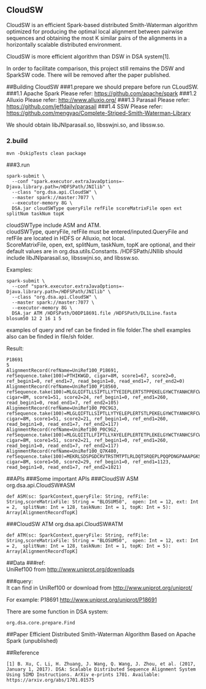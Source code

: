 ## CloudSW

CloudSW is an efficient Spark-based distributed Smith-Waterman algorithm optimized for producing the optimal local alignment between pairwise sequences and obtaining the most K similar pairs of the alignments in a horizontally scalable distributed environment.

CloudSW is more efficient algorithm than DSW in DSA system[1].

In order to facilitate comparison, this project still remains the DSW and SparkSW code. There will be removed after the paper published.

##Building CloudSW
###1.prepare
we should prepare before run CLoudSW.
###1.1 Apache Spark
Please refer: https://github.com/apache/spark
###1.2 Alluxio
Please refer: http://www.alluxio.org/
###1.3 Parasail
Please refer: https://github.com/jeffdaily/parasail
###1.4 SSW
Please refer: https://github.com/mengyao/Complete-Striped-Smith-Waterman-Library

We should obtain libJNIparasail.so, libsswjni.so, and libssw.so.

### 2.build

	mvn -DskipTests clean package

###3.run

	spark-submit \
	  --conf "spark.executor.extraJavaOptions=-Djava.library.path=/HDFSPath/JNIlib" \
	  --class "org.dsa.api.CloudSW" \
	  --master spark://master:7077 \
	  --executor-memory 8G \
	  DSA.jar cloudSWType queryFile refFile scoreMatrixFile open ext splitNum taskNum topK

cloudSWType include ASM and ATM.  
cloudSWType, queryFile, refFile must  be entered/inputed.QueryFile and refFile are located in HDFS or Alluxio, not local.  
ScoreMatrixFile, open, ext, splitNum, taskNum, topK are optional, and their default values are in org.dsa.utils.Constants.
/HDFSPath/JNIlib should include libJNIparasail.so, libsswjni.so, and libssw.so.

Examples:

	spark-submit \
	  --conf "spark.executor.extraJavaOptions=-Djava.library.path=/HDFSPath/JNIlib" \
	  --class "org.dsa.api.CloudSW" \
	  --master spark://master:7077 \
	  --executor-memory 8G \
	  DSA.jar ATM /HDFSPath/D0DP18691.file /HDFSPath/DL1Line.fasta blosum50 12 2 16 1 5

examples of query and ref can be finded in file folder.The shell examples also can be finded in file/sh folder.

Result:

	P18691                                                                          
	5
	AlignmentRecord(refName=UniRef100_P18691, refSequence.take(100)=PTHIKWGD, cigar=8M, score1=67, score2=0, ref_begin1=0, ref_end1=7, read_begin1=0, read_end1=7, ref_end2=0)
	AlignmentRecord(refName=UniRef100_P18560, refSequence.take(100)=MLGLQIFTLLSIPTLLYTYEIEPLERTSTPPEKELGYWCTYANHCRFCWDCQDGICRNKAFKNHSPILENNYIANCSIYRRNDFCIYYITSIKPHKTYRT, cigar=8M, score1=51, score2=24, ref_begin1=0, ref_end1=260, read_begin1=0, read_end1=7, ref_end2=105)
	AlignmentRecord(refName=UniRef100_P0C9G3, refSequence.take(100)=MLGLQIFTLLSIPTLLYTYELEPLERTSTLPEKELGYWCTYANHCRFCWDCQDGICRNKAFKNHSPILENDYIANCSVYRSNNFCIYYITSIKPHKMYRT, cigar=8M, score1=51, score2=21, ref_begin1=0, ref_end1=260, read_begin1=0, read_end1=7, ref_end2=117)
	AlignmentRecord(refName=UniRef100_P0C9G2, refSequence.take(100)=MLGLQIITLLFIPTLLYAYELEPLERTETPLEKELGYWCTYANHCSFCWDCQDGICRNKAFKNHSPILENDYIANCSVYRRNDFCIYYITSIKPHKIYRT, cigar=8M, score1=51, score2=21, ref_begin1=0, ref_end1=260, read_begin1=0, read_end1=7, ref_end2=117)
	AlignmentRecord(refName=UniRef100_Q7K480, refSequence.take(100)=MEKRLSDSPGDCRVTRSTMTPTLRLDQTSRQEPLPQQPDNGPAAAPGKSKSPTPLPGKSQAAQHHQFRAPQQQQGPKNRNKAWSKRQHKAGGKHNPSACV, cigar=8M, score1=50, score2=29, ref_begin1=0, ref_end1=1123, read_begin1=0, read_end1=7, ref_end2=1021)

##APIs
###Some important APIs
###CloudSW ASM
	org.dsa.api.CloudSW#ASM

 	def ASM(sc: SparkContext,queryFile: String, refFile: String,scoreMatrixFile: String = "BLOSUM50",  open: Int = 12, ext: Int = 2,  splitNum: Int = 128, taskNum: Int = 1, topK: Int = 5): Array[AlignmentRecordTopK] 
  
###CloudSW ATM
	org.dsa.api.CloudSW#ATM

 	def ATM(sc: SparkContext,queryFile: String, refFile: String,scoreMatrixFile: String = "BLOSUM50",  open: Int = 12, ext: Int = 2,  splitNum: Int = 128, taskNum: Int = 1, topK: Int = 5): Array[AlignmentRecordTopK]
 

##Data
###ref:  
UniRef100 from http://www.uniprot.org/downloads

###query:  
It can find in UniRef100 or download from http://www.uniprot.org/uniprot/

For example: P18691
http://www.uniprot.org/uniprot/P18691

There are some function in DSA system:
 
	org.dsa.core.prepare.Find

##Paper
Efficient Distributed Smith-Waterman Algorithm Based on Apache Spark (unpublished)



##Reference

	[1] B. Xu, C. Li, H. Zhuang, J. Wang, Q. Wang, J. Zhou, et al. (2017, January 1, 2017). DSA: Scalable Distributed Sequence Alignment System Using SIMD Instructions. ArXiv e-prints 1701. Available: https://arxiv.org/abs/1701.01575
